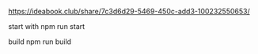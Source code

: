 https://ideabook.club/share/7c3d6d29-5469-450c-add3-100232550653/

start with npm run start

build npm run build